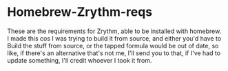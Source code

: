 # Homebrew-Zrythm-reqs
These are the requirements for Zrythm, able to be installed with homebrew. I made this cos I was trying to build it from source, and either you'd have to
Build the stuff from source, or the tapped formula would be out of date, so like, if there's an alternative that's not me, I'll send you to that, if I've had to update something, I'll credit whoever I took it from.
